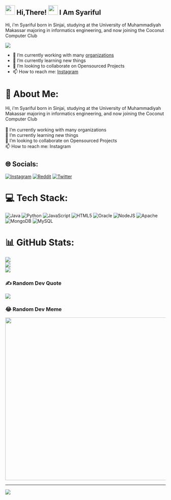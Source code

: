 <h2> <img src="https://user-images.githubusercontent.com/65858180/137293079-2440dbff-e887-4b1d-802c-49d49dcfd664.gif" width="30" /> Hi,There! <img src="https://user-images.githubusercontent.com/65858180/137293369-94c631b6-8a17-4256-927a-070da186734c.gif" width="30" /> I Am Syariful</h2>

Hi, i'm Syariful born in Sinjai, studying at the University of Muhammadiyah Makassar majoring in informatics engineering, and now joining the Coconut Computer Club

<img src="https://user-images.githubusercontent.com/65858180/137301567-37e84890-e360-4f86-9dcc-127ff7f4f85b.gif" > 


- 🔭 I’m currently working with many [organizations](https://coconut.or.id/contact)
- 🌱 I’m currently learning new things
- 👯 I’m looking to collaborate on Opensourced Projects
- 📫 How to reach me: [Instagram](https://www.instagram.com/syarifulmujaddiq_/)
# 💫 About Me:
Hi, i'm Syariful born in Sinjai, studying at the University of Muhammadiyah Makassar majoring in informatics engineering, and now joining the Coconut Computer Club<br><br>🔭 I’m currently working with many organizations<br>🌱 I’m currently learning new things<br>👯 I’m looking to collaborate on Opensourced Projects<br>📫 How to reach me: Instagram


## 🌐 Socials:
[![Instagram](https://img.shields.io/badge/Instagram-%23E4405F.svg?logo=Instagram&logoColor=white)](https://instagram.com/syarifulmujaddiq_) [![Reddit](https://img.shields.io/badge/Reddit-%23FF4500.svg?logo=Reddit&logoColor=white)](https://reddit.com/user/syarifulmujaddiq) [![Twitter](https://img.shields.io/badge/Twitter-%231DA1F2.svg?logo=Twitter&logoColor=white)](https://twitter.com/0xSyariful ) 

# 💻 Tech Stack:
![Java](https://img.shields.io/badge/java-%23ED8B00.svg?style=for-the-badge&logo=java&logoColor=white) ![Python](https://img.shields.io/badge/python-3670A0?style=for-the-badge&logo=python&logoColor=ffdd54) ![JavaScript](https://img.shields.io/badge/javascript-%23323330.svg?style=for-the-badge&logo=javascript&logoColor=%23F7DF1E) ![HTML5](https://img.shields.io/badge/html5-%23E34F26.svg?style=for-the-badge&logo=html5&logoColor=white) ![Oracle](https://img.shields.io/badge/Oracle-F80000?style=for-the-badge&logo=oracle&logoColor=white) ![NodeJS](https://img.shields.io/badge/node.js-6DA55F?style=for-the-badge&logo=node.js&logoColor=white) ![Apache](https://img.shields.io/badge/apache-%23D42029.svg?style=for-the-badge&logo=apache&logoColor=white) ![MongoDB](https://img.shields.io/badge/MongoDB-%234ea94b.svg?style=for-the-badge&logo=mongodb&logoColor=white) ![MySQL](https://img.shields.io/badge/mysql-%2300f.svg?style=for-the-badge&logo=mysql&logoColor=white)
# 📊 GitHub Stats:
![](https://github-readme-stats.vercel.app/api?username=syarifulmujaddiq&theme=dark&hide_border=false&include_all_commits=false&count_private=false)<br/>
![](https://github-readme-streak-stats.herokuapp.com/?user=syarifulmujaddiq&theme=dark&hide_border=false)<br/>
![](https://github-readme-stats.vercel.app/api/top-langs/?username=syarifulmujaddiq&theme=dark&hide_border=false&include_all_commits=false&count_private=false&layout=compact)

### ✍️ Random Dev Quote
![](https://quotes-github-readme.vercel.app/api?type=horizontal&theme=radical)

### 😂 Random Dev Meme
<img src="https://random-memer.herokuapp.com/" width="512px"/>

---
[![](https://visitcount.itsvg.in/api?id=syarifulmujaddiq&icon=0&color=0)](https://visitcount.itsvg.in)

<!-- Proudly created with GPRM ( https://gprm.itsvg.in ) -->


